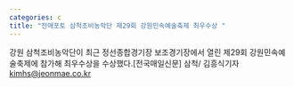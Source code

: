 ```yaml
---
categories: c
title: "전매포토 삼척조비농악단 제29회 강원민속예술축제 최우수상 "
---
```

강원 삼척조비농악단이 최근 정선종합경기장 보조경기장에서 열린 제29회 강원민속예술축제에 참가해 최우수상을 수상했다.[전국매일신문] 삼척/ 김흥식기자 kimhs@jeonmae.co.kr